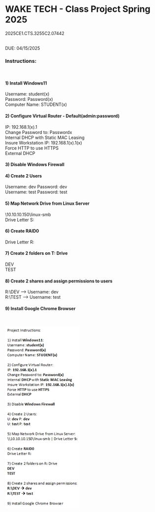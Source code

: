 # WAKE TECH - Class Project Spring 2025
2025CE1.CTS.3255C2.07442

<br /> DUE: 04/15/2025

### Instructions:

<br />

#### 1) Install Windows11<br />
Username: student(x)<br />
Password: Password(x)<br />
Computer Name: STUDENT(x)<br />


#### 2) Configure Virtual Router - Default(admin:password)<br />
IP: 192.168.1(x).1<br />
Change Password to: Passwordx<br />
Internal DHCP with Static MAC Leasing<br />
Insure Workstation IP: 192.168.1(x).1(x)<br />
Force HTTP to use HTTPS<br />
External DHCP<br />


#### 3) Disable Windows Firewall


#### 4) Create 2 Users<br />
Username: dev Password: dev<br />
Username: test Password: test<br />


#### 5) Map Network Drive from Linux Server<br />
\\10.10.10.150\linux-smb<br />
Drive Letter S:<br />


#### 6) Create RAID0<br />
Drive Letter R:<br />


#### 7) Create 2 folders on T: Drive<br />
DEV<br />
TEST<br />

 

#### 8) Create 2 shares and assign permissions to users
R:\DEV --> Username: dev<br />
R:\TEST --> Username: test<br />


#### 9) Install Google Chrome Browser
<br />

![](A-Plus-Project_v4.jpg)
